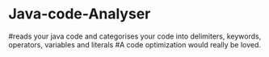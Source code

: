 # Java-code-Analyser
#reads your java code and categorises your code into delimiters, keywords, operators, variables and literals 
#A code optimization would really be loved.

